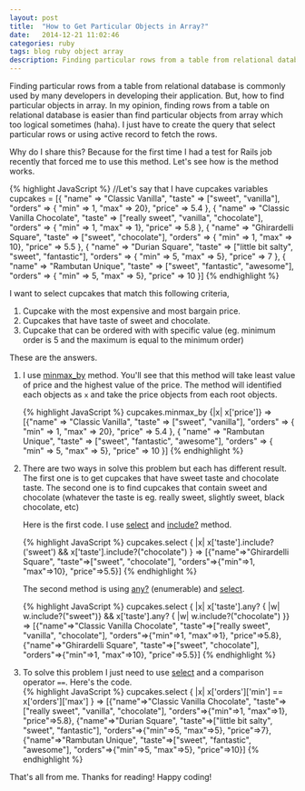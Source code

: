 ```yaml
---
layout: post
title:  "How to Get Particular Objects in Array?"
date:   2014-12-21 11:02:46
categories: ruby
tags: blog ruby object array 
description: Finding particular rows from a table from relational database is commonly used by many developers in developing their application. But, how to find particular objects in array. In my opinion, finding rows from a table on relational database is easier than find particular objects from array which too logical sometimes (haha). I just have to create the query that select particular rows or using active record to fetch the rows.
---
```

Finding particular rows from a table from relational database is commonly used by many developers in developing their application. But, how to find particular objects in array. In my opinion, finding rows from a table on relational database is easier than find particular objects from array which too logical sometimes (haha). I just have to create the query that select particular rows or using active record to fetch the rows. <!--more-->

Why do I share this? Because for the first time I had a test for Rails job recently that forced me to use this method. Let's see how is the method works.

{% highlight JavaScript %}
//Let's say that I have cupcakes variables
cupcakes = [{
  "name" => "Classic Vanilla",
  "taste" => ["sweet", "vanilla"],
  "orders" => { "min" => 1, "max" => 20},
  "price" => 5.4
},
{
  "name" => "Classic Vanilla Chocolate",
  "taste" => ["really sweet", "vanilla", "chocolate"],
  "orders" => { "min" => 1, "max" => 1},
  "price" => 5.8
},
{
  "name" => "Ghirardelli Square",
  "taste" => ["sweet", "chocolate"],
  "orders" => { "min" => 1, "max" => 10},
  "price" => 5.5
},
{
  "name" => "Durian Square",
  "taste" => ["little bit salty", "sweet", "fantastic"],
  "orders" => { "min" => 5, "max" => 5},
  "price" => 7
},
{
  "name" => "Rambutan Unique",
  "taste" => ["sweet", "fantastic", "awesome"],
  "orders" => { "min" => 5, "max" => 5},
  "price" => 10
}]
{% endhighlight %}

I want to select cupcakes that match this following criteria,

1. Cupcake with the most expensive and most bargain price.
2. Cupcakes that have taste of sweet and chocolate.
3. Cupcake that can be ordered with with specific value (eg. minimum order is 5 and the maximum is equal to the minimum order)

These are the answers.
<ol>
<li> I use <a href="http://apidock.com/ruby/Enumerable/minmax_by" target="_blank">minmax_by</a> method. You'll see that this method will take least value of price and the highest value of the price. The method will identified each objects as <code>x</code> and take the price objects from each root objects.</li>

{% highlight JavaScript %}
    cupcakes.minmax_by {|x| x['price']}
    => [{"name" => "Classic Vanilla",
      "taste" => ["sweet", "vanilla"],
      "orders" => { "min" => 1, "max" => 20},
      "price" => 5.4
    },
    {
      "name" => "Rambutan Unique",
      "taste" => ["sweet", "fantastic", "awesome"],
      "orders" => { "min" => 5, "max" => 5},
      "price" => 10 }]
{% endhighlight %}

<li>There are two ways in solve this problem but each has different result. The first one is to get cupcakes that have sweet taste and chocolate taste. The second one is to find cupcakes that contain sweet and chocolate (whatever the taste is eg. really sweet, slightly sweet, black chocolate, etc)</li>

Here is the first code. I use <a href="http://www.ruby-doc.org/core-2.1.5/Array.html#method-i-select" target="_blank">select</a> and <a href="http://www.ruby-doc.org/core-2.1.5/Array.html#method-i-include-3F" target="_blank">include?</a> method.

{% highlight JavaScript %}
cupcakes.select { |x| x['taste'].include?('sweet') && x['taste'].include?("chocolate") }
=> [{"name"=>"Ghirardelli Square", 
"taste"=>["sweet", "chocolate"], 
"orders"=>{"min"=>1, "max"=>10}, 
"price"=>5.5}] 
{% endhighlight %}

The second method is using <a href="http://ruby-doc.org/core-2.1.5/Enumerable.html#method-i-any-3F">any?</a> (enumerable) and <a href="http://www.ruby-doc.org/core-2.1.5/Array.html#method-i-select" target="_blank">select</a>.

{% highlight JavaScript %}
cupcakes.select { |x| x['taste'].any? { |w| w.include?("sweet")} && 
x['taste'].any? { |w| w.include?("chocolate") }}
=> [{"name"=>"Classic Vanilla Chocolate", 
"taste"=>["really sweet", "vanilla", "chocolate"], 
"orders"=>{"min"=>1, "max"=>1}, 
"price"=>5.8}, 
{"name"=>"Ghirardelli Square", 
"taste"=>["sweet", "chocolate"], 
"orders"=>{"min"=>1, "max"=>10},
"price"=>5.5}] 
{% endhighlight %}

<li>To solve this problem I just need to use <a href="http://www.ruby-doc.org/core-2.1.5/Array.html#method-i-select" target="_blank">select</a> and a comparison operator <code>==</code>. Here's the code.</li>
{% highlight JavaScript %}
cupcakes.select { |x| x['orders']['min'] == x['orders']['max'] }
=> [{"name"=>"Classic Vanilla Chocolate", 
"taste"=>["really sweet", "vanilla", "chocolate"], 
"orders"=>{"min"=>1, "max"=>1}, 
"price"=>5.8}, 
{"name"=>"Durian Square", 
"taste"=>["little bit salty", "sweet", "fantastic"], 
"orders"=>{"min"=>5, "max"=>5}, "price"=>7}, 
{"name"=>"Rambutan Unique", 
"taste"=>["sweet", "fantastic", "awesome"], 
"orders"=>{"min"=>5, "max"=>5}, 
"price"=>10}] 
{% endhighlight %}
</ol>

That's all from me. Thanks for reading! Happy coding!

